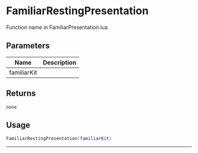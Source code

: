 # FamiliarRestingPresentation

Function name in FamiliarPresentation.lua

## Parameters

| Name        | Description |
| ----------- | ----------- |
| familiarKit |             |

## Returns

`none`

## Usage

```lua
FamiliarRestingPresentation(familiarKit)
```

---
